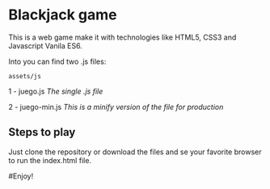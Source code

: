 # Blackjack game

This is a web game make it with technologies like HTML5, CSS3 and Javascript Vanila ES6.

Into you can find two .js files:

```
assets/js
```

1 - juego.js *The single .js file* 

2 - juego-min.js *This is a minify version of the file for production*

## Steps to play

Just clone the repository or download the files and se your favorite browser to run the index.html file.

#Enjoy!